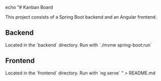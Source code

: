 echo "# Kanban Board

This project consists of a Spring Boot backend and an Angular frontend.

## Backend
Located in the \`backend\` directory. Run with \`./mvnw spring-boot:run\`

## Frontend
Located in the \`frontend\` directory. Run with \`ng serve\`
" > README.md